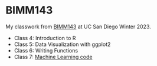 # BIMM143

My classwork from [BIMM143](https://bioboot.github.io/bimm143_W23/) at UC San Diego Winter 2023.

- Class 4: Introduction to R
- Class 5: Data Visualization with ggplot2
- Class 6: Writing Functions
- Class 7: [Machine Learning code](https://github.com/macroglossum-stellatarum/bimm143_github/blob/main/class07/class07.qmd)
